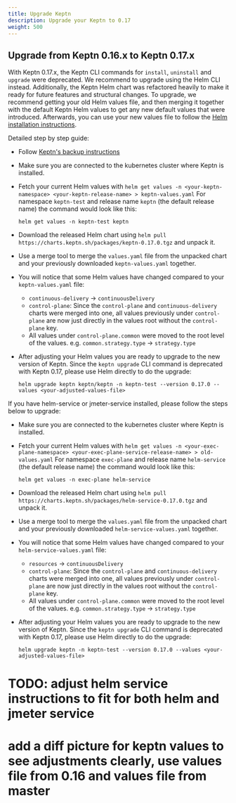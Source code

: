 ```yaml
---
title: Upgrade Keptn
description: Upgrade your Keptn to 0.17
weight: 500
---
```


## Upgrade from Keptn 0.16.x to Keptn 0.17.x

With Keptn 0.17.x, the Keptn CLI commands for `install`, `uninstall` and `upgrade` were deprecated. We recommend to upgrade using the Helm CLI instead.
Additionally, the Keptn Helm chart was refactored heavily to make it ready for future features and structural changes.
To upgrade, we recommend getting your old Helm values file, and then merging it together with the default Keptn Helm values
to get any new default values that were introduced. Afterwards, you can use your new values file to follow the
[Helm installation instructions](../install/#install-keptn).

Detailed step by step guide:
- Follow [Keptn's backup instructions](../backup_and_restore)
- Make sure you are connected to the kubernetes cluster where Keptn is installed.
- Fetch your current Helm values with `helm get values -n <your-keptn-namespace> <your-keptn-release-name> > keptn-values.yaml`
   For namespace `keptn-test` and release name `keptn` (the default release name) the command would look like this:

   ```
   helm get values -n keptn-test keptn
   ```

- Download the released Helm chart using `helm pull https://charts.keptn.sh/packages/keptn-0.17.0.tgz` and unpack it.
- Use a merge tool to merge the `values.yaml` file from the unpacked chart and your previously downloaded `keptn-values.yaml` together.
- You will notice that some Helm values have changed compared to your `keptn-values.yaml` file:
  - `continuous-delivery` -> `continuousDelivery`
  - `control-plane`: Since the `control-plane` and `continuous-delivery` charts were merged into one, all values 
     previously under `control-plane` are now just directly in the values root without the `control-plane` key.
  - All values under `control-plane.common` were moved to the root level of the values.
    e.g. `common.strategy.type` -> `strategy.type`
- After adjusting your Helm values you are ready to upgrade to the new version of Keptn. Since the `keptn upgrade` CLI command
   is deprecated with Keptn 0.17, please use Helm directly to do the upgrade:

   ```
   helm upgrade keptn keptn/keptn -n keptn-test --version 0.17.0 --values <your-adjusted-values-file>
   ```

If you have helm-service or jmeter-service installed, please follow the steps below to upgrade:
- Make sure you are connected to the kubernetes cluster where Keptn is installed.
- Fetch your current Helm values with `helm get values -n <your-exec-plane-namespace> <your-exec-plane-service-release-name> > old-values.yaml`
  For namespace `exec-plane` and release name `helm-service` (the default release name) the command would look like this:

   ```
   helm get values -n exec-plane helm-service
   ```

- Download the released Helm chart using `helm pull https://charts.keptn.sh/packages/helm-service-0.17.0.tgz` and unpack it.
- Use a merge tool to merge the `values.yaml` file from the unpacked chart and your previously downloaded `helm-service-values.yaml` together.
- You will notice that some Helm values have changed compared to your `helm-service-values.yaml` file:
    - `resources` -> `continuousDelivery`
    - `control-plane`: Since the `control-plane` and `continuous-delivery` charts were merged into one, all values
      previously under `control-plane` are now just directly in the values root without the `control-plane` key.
    - All values under `control-plane.common` were moved to the root level of the values.
      e.g. `common.strategy.type` -> `strategy.type`
- After adjusting your Helm values you are ready to upgrade to the new version of Keptn. Since the `keptn upgrade` CLI command
  is deprecated with Keptn 0.17, please use Helm directly to do the upgrade:

   ```
   helm upgrade keptn -n keptn-test --version 0.17.0 --values <your-adjusted-values-file>
   ```

# TODO: adjust helm service instructions to fit for both helm and jmeter service
# add a diff picture for keptn values to see adjustments clearly, use values file from 0.16 and values file from master
